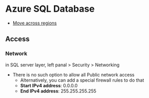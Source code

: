 # Azure SQL Database

- [Move across regions](https://learn.microsoft.com/en-us/azure/resource-mover/tutorial-move-region-sql#move-sql-server)

## Access

### Network
in SQL server layer, left panal > Security > Networking
- There is no such option to allow all Public network access
   - Alternatively, you can add a special firewall rules to do that
   - **Start IPv4 address**: 0.0.0.0
   - **End IPv4 address**: 255.255.255.255
